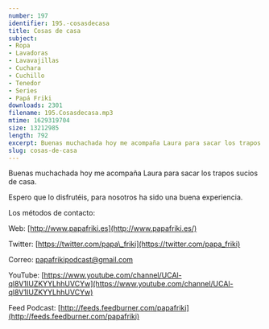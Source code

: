 ```yaml
---
number: 197
identifier: 195.-cosasdecasa
title: Cosas de casa
subject:
- Ropa
- Lavadoras
- Lavavajillas
- Cuchara
- Cuchillo
- Tenedor
- Series
- Papá Friki
downloads: 2301
filename: 195.Cosasdecasa.mp3
mtime: 1629319704
size: 13212985
length: 792
excerpt: Buenas muchachada hoy me acompaña Laura para sacar los trapos sucios de casa.
slug: cosas-de-casa
---
```

Buenas muchachada hoy me acompaña Laura para sacar los trapos sucios de casa.

Espero que lo disfrutéis, para nosotros ha sido una buena experiencia.

Los métodos de contacto:

Web: [http://www.papafriki.es](http://www.papafriki.es/)

Twitter: [https://twitter.com/papa\_friki](https://twitter.com/papa_friki)

Correo: [papafrikipodcast@gmail.com](https://archive.org/details/papafrikipodast@gmail.com)

YouTube: [https://www.youtube.com/channel/UCAl-ql8V1IUZKYYLhhUVCYw](https://www.youtube.com/channel/UCAl-ql8V1IUZKYYLhhUVCYw)

Feed Podcast: [http://feeds.feedburner.com/papafriki](http://feeds.feedburner.com/papafriki)